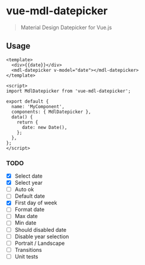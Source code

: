 # vue-mdl-datepicker

> Material Design Datepicker for Vue.js

## Usage
```vue
<template>
  <div>{{date}}</div>
  <mdl-datepicker v-model="date"></mdl-datepicker>
</template>

<script>
import MdlDatepicker from 'vue-mdl-datepicker';

export default {
  name: 'MyComponent',
  components: { MdlDatepicker },
  data() {
    return {
      date: new Date(),
    };
  },
};
</script>
```

### TODO
- [x] Select date
- [x] Select year
- [ ] Auto ok
- [ ] Default date
- [x] First day of week
- [ ] Format date
- [ ] Max date
- [ ] Min date
- [ ] Should disabled date
- [ ] Disable year selection
- [ ] Portrait / Landscape
- [ ] Transitions
- [ ] Unit tests
